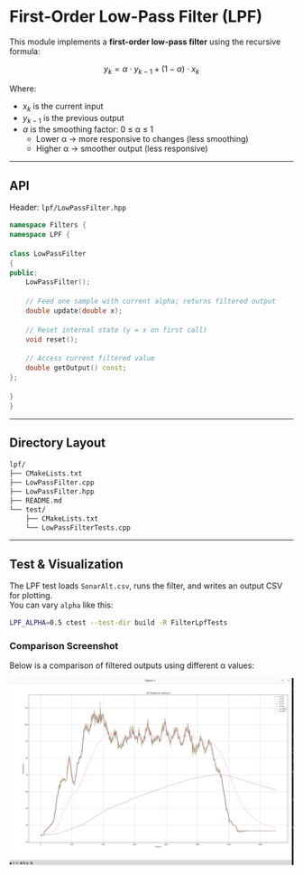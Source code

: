 # First-Order Low-Pass Filter (LPF)

This module implements a **first-order low-pass filter** using the recursive formula:

$$
y_k = \alpha \cdot y_{k-1} + (1 - \alpha) \cdot x_k
$$

Where:
- $x_k$ is the current input
- $y_{k-1}$ is the previous output
- $\alpha$ is the smoothing factor: 0 ≤ α ≤ 1  
  - Lower α → more responsive to changes (less smoothing)  
  - Higher α → smoother output (less responsive)

---

## API

Header: `lpf/LowPassFilter.hpp`

```cpp
namespace Filters { 
namespace LPF {

class LowPassFilter
{
public:
    LowPassFilter();

    // Feed one sample with current alpha; returns filtered output
    double update(double x);

    // Reset internal state (y = x on first call)
    void reset();

    // Access current filtered value
    double getOutput() const;
};

}
} 
```

---

## Directory Layout

```
lpf/
├── CMakeLists.txt
├── LowPassFilter.cpp
├── LowPassFilter.hpp
├── README.md
└── test/
    ├── CMakeLists.txt
    └── LowPassFilterTests.cpp
```

---

## Test & Visualization

The LPF test loads `SonarAlt.csv`, runs the filter, and writes an output CSV for plotting.  
You can vary `alpha` like this:

```bash
LPF_ALPHA=0.5 ctest --test-dir build -R FilterLpfTests
```

### Comparison Screenshot

Below is a comparison of filtered outputs using different α values:

![LPF Alpha Comparison](assets/comparison.png)

